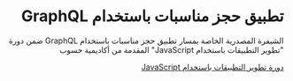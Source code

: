 <div dir="rtl">
<h1> تطبيق حجز مناسبات باستخدام GraphQL </h1>
<p>الشيفرة المصدرية الخاصة بمسار تطبيق حجز مناسبات باستخدام GraphQL ضمن دورة "تطوير التطبيقات باستخدام JavaScript" المقدمة من أكاديمية حسوب</p>

<div>
<a href="https://academy.hsoub.com/learn/javascript-application-development/">دورة تطوير التطبيقات باستخدام JavaScript</a>
</div>
